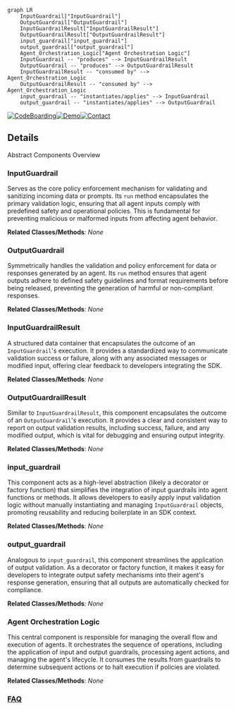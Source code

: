```mermaid
graph LR
    InputGuardrail["InputGuardrail"]
    OutputGuardrail["OutputGuardrail"]
    InputGuardrailResult["InputGuardrailResult"]
    OutputGuardrailResult["OutputGuardrailResult"]
    input_guardrail["input_guardrail"]
    output_guardrail["output_guardrail"]
    Agent_Orchestration_Logic["Agent Orchestration Logic"]
    InputGuardrail -- "produces" --> InputGuardrailResult
    OutputGuardrail -- "produces" --> OutputGuardrailResult
    InputGuardrailResult -- "consumed by" --> Agent_Orchestration_Logic
    OutputGuardrailResult -- "consumed by" --> Agent_Orchestration_Logic
    input_guardrail -- "instantiates/applies" --> InputGuardrail
    output_guardrail -- "instantiates/applies" --> OutputGuardrail
```

[![CodeBoarding](https://img.shields.io/badge/Generated%20by-CodeBoarding-9cf?style=flat-square)](https://github.com/CodeBoarding/GeneratedOnBoardings)[![Demo](https://img.shields.io/badge/Try%20our-Demo-blue?style=flat-square)](https://www.codeboarding.org/demo)[![Contact](https://img.shields.io/badge/Contact%20us%20-%20contact@codeboarding.org-lightgrey?style=flat-square)](mailto:contact@codeboarding.org)

## Details

Abstract Components Overview

### InputGuardrail
Serves as the core policy enforcement mechanism for validating and sanitizing incoming data or prompts. Its `run` method encapsulates the primary validation logic, ensuring that all agent inputs comply with predefined safety and operational policies. This is fundamental for preventing malicious or malformed inputs from affecting agent behavior.


**Related Classes/Methods**: _None_

### OutputGuardrail
Symmetrically handles the validation and policy enforcement for data or responses generated by an agent. Its `run` method ensures that agent outputs adhere to defined safety guidelines and format requirements before being released, preventing the generation of harmful or non-compliant responses.


**Related Classes/Methods**: _None_

### InputGuardrailResult
A structured data container that encapsulates the outcome of an `InputGuardrail`'s execution. It provides a standardized way to communicate validation success or failure, along with any associated messages or modified input, offering clear feedback to developers integrating the SDK.


**Related Classes/Methods**: _None_

### OutputGuardrailResult
Similar to `InputGuardrailResult`, this component encapsulates the outcome of an `OutputGuardrail`'s execution. It provides a clear and consistent way to report on output validation results, including success, failure, and any modified output, which is vital for debugging and ensuring output integrity.


**Related Classes/Methods**: _None_

### input_guardrail
This component acts as a high-level abstraction (likely a decorator or factory function) that simplifies the integration of input guardrails into agent functions or methods. It allows developers to easily apply input validation logic without manually instantiating and managing `InputGuardrail` objects, promoting reusability and reducing boilerplate in an SDK context.


**Related Classes/Methods**: _None_

### output_guardrail
Analogous to `input_guardrail`, this component streamlines the application of output validation. As a decorator or factory function, it makes it easy for developers to integrate output safety mechanisms into their agent's response generation, ensuring that all outputs are automatically checked for compliance.


**Related Classes/Methods**: _None_

### Agent Orchestration Logic
This central component is responsible for managing the overall flow and execution of agents. It orchestrates the sequence of operations, including the application of input and output guardrails, processing agent actions, and managing the agent's lifecycle. It consumes the results from guardrails to determine subsequent actions or to halt execution if policies are violated.


**Related Classes/Methods**: _None_



### [FAQ](https://github.com/CodeBoarding/GeneratedOnBoardings/tree/main?tab=readme-ov-file#faq)